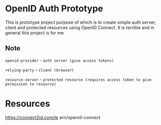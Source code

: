 # OpenID Auth Prototype

This is prototype project purpose of which is to create simple auth server, client and protected resources using OpenID Connect. It is terrible and in general this project is for me

## Note

`openid-provider` - `auth server (give access tokens)`

`relying-party` - `client (browser)`

`resource-server` - `protected resource (requires access token to give permission to resource)`

# Resources 

https://connect2id.com/le arn/openid-connect
